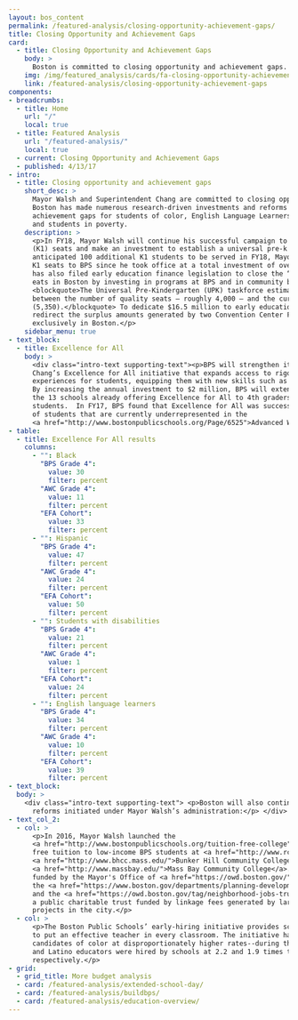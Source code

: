 ```yaml
---
layout: bos_content
permalink: /featured-analysis/closing-opportunity-achievement-gaps/
title: Closing Opportunity and Achievement Gaps
card:
  - title: Closing Opportunity and Achievement Gaps
    body: >
      Boston is committed to closing opportunity and achievement gaps. 
    img: /img/featured_analysis/cards/fa-closing-opportunity-achievement-gaps.jpg
    link: /featured-analysis/closing-opportunity-achievement-gaps
components:
- breadcrumbs:
  - title: Home
    url: "/"
    local: true
  - title: Featured Analysis
    url: "/featured-analysis/"
    local: true
  - current: Closing Opportunity and Achievement Gaps
  - published: 4/13/17
- intro:
  - title: Closing opportunity and achievement gaps
    short_desc: >
      Mayor Walsh and Superintendent Chang are committed to closing opportunity and achievement gaps. 
      Boston has made numerous research-driven investments and reforms in an effort to eliminate the 
      achievement gaps for students of color, English Language Learners, students with disabilities,
      and students in poverty.
    description: >
      <p>In FY18, Mayor Walsh will continue his successful campaign to expand BPS pre-kindergarten 
      (K1) seats and make an investment to establish a universal pre-k infrastructure.  With an 
      anticipated 100 additional K1 students to be served in FY18, Mayor Walsh will have added 422 
      K1 seats to BPS since he took office at a total investment of over $4.3 million. Mayor Walsh 
      has also filed early education finance legislation to close the “quality gap” in pre-kindergarten 
      eats in Boston by investing in programs at BPS and in community based organizations. 
      <blockquote>The Universal Pre-Kindergarten (UPK) taskforce estimates a 1,350 seat gap in Boston 
      between the number of quality seats — roughly 4,000 — and the current number of 4-year olds 
      (5,350).</blockquote> To dedicate $16.5 million to early education, this legislation would 
      redirect the surplus amounts generated by two Convention Center Fund revenues that are produced 
      exclusively in Boston.</p>
    sidebar_menu: true
- text_block:
  - title: Excellence for All
    body: >
      <div class="intro-text supporting-text"><p>BPS will strengthen its commitment to Superintendent 
      Chang’s Excellence for All initiative that expands access to rigorous curriculum and enrichment 
      experiences for students, equipping them with new skills such as foreign languages and robotics. 
      By increasing the annual investment to $2 million, BPS will extend the program to 5th grade in 
      the 13 schools already offering Excellence for All to 4th graders, reaching a total of 1,569 
      students.  In FY17, BPS found that Excellence for All was successful in reaching the demographics 
      of students that are currently underrepresented in the 
      <a href="http://www.bostonpublicschools.org/Page/6525">Advanced Work Class (AWC) program</a>.</p></div>
- table: 
  - title: Excellence For All results
    columns:
      - "": Black
        "BPS Grade 4": 
          value: 30
          filter: percent
        "AWC Grade 4": 
          value: 11
          filter: percent
        "EFA Cohort":
          value: 33
          filter: percent
      - "": Hispanic
        "BPS Grade 4": 
          value: 47
          filter: percent
        "AWC Grade 4": 
          value: 24
          filter: percent
        "EFA Cohort":
          value: 50
          filter: percent
      - "": Students with disabilities
        "BPS Grade 4": 
          value: 21
          filter: percent
        "AWC Grade 4": 
          value: 1
          filter: percent
        "EFA Cohort":
          value: 24
          filter: percent
      - "": English language learners
        "BPS Grade 4": 
          value: 34
          filter: percent
        "AWC Grade 4": 
          value: 10
          filter: percent
        "EFA Cohort":
          value: 39
          filter: percent
- text_block: 
  body: >
    <div class="intro-text supporting-text"> <p>Boston will also continue successful education 
      reforms initiated under Mayor Walsh’s administration:</p> </div> 
- text_col_2: 
  - col: >
      <p>In 2016, Mayor Walsh launched the 
      <a href="http://www.bostonpublicschools.org/tuition-free-college">Tuition-Free Community College Plan</a>, which offers 
      free tuition to low-income BPS students at <a href="http://www.rcc.mass.edu/">Roxbury Community College</a>, 
      <a href="http://www.bhcc.mass.edu/">Bunker Hill Community College</a>, and 
      <a href="http://www.massbay.edu/">Mass Bay Community College</a>. The Tuition-Free Community College Plan is 
      funded by the Mayor's Office of <a href="https://owd.boston.gov/">Workforce Development (OWD)</a> within 
      the <a href="https://www.boston.gov/departments/planning-development-agency">Boston Planning & Development Agency</a>, 
      and the <a href="https://owd.boston.gov/tag/neighborhood-jobs-trust/">Neighborhood Jobs Trust</a>, 
      a public charitable trust funded by linkage fees generated by large-scale commercial building 
      projects in the city.</p>
  - col: >
      <p>The Boston Public Schools’ early-hiring initiative provides school leaders with flexibility 
      to put an effective teacher in every classroom. The initiative has also allowed BPS to hire
      candidates of color at disproportionately higher rates--during the 2016 hiring season, Black 
      and Latino educators were hired by schools at 2.2 and 1.9 times the rate of white educators
      respectively.</p>
- grid: 
  - grid_title: More budget analysis
  - card: /featured-analysis/extended-school-day/
  - card: /featured-analysis/buildbps/
  - card: /featured-analysis/education-overview/
---
```

